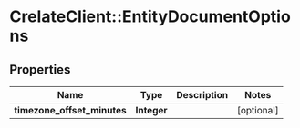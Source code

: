 # CrelateClient::EntityDocumentOptions

## Properties
Name | Type | Description | Notes
------------ | ------------- | ------------- | -------------
**timezone_offset_minutes** | **Integer** |  | [optional] 


